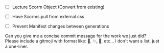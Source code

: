 
- [ ] Lecture Scorm Object (Convert from existing)


- [ ] Have Scorms pull from external css


- [ ] Prevent Manifest changes between generations




Can you give me a concise commit message for the work we just did? Please include a gitmoji with format like: :bug:, :sparkles:, :tada:, etc... I don't want a list, just a one-liner.

